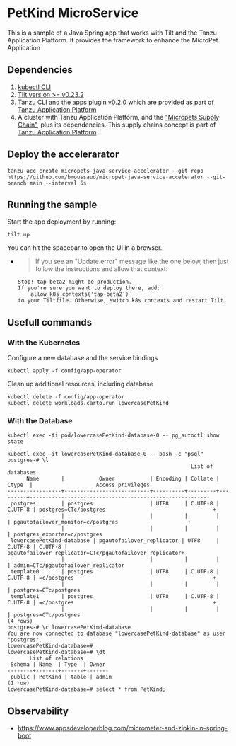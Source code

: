 # PetKind MicroService

This is a sample of a Java Spring app that works with Tilt and the Tanzu Application Platform.
It provides the framework to enhance the MicroPet Application

## Dependencies
1. [kubectl CLI](https://kubernetes.io/docs/tasks/tools/)
1. [Tilt version >= v0.23.2](https://docs.tilt.dev/install.html)
1. Tanzu CLI and the apps plugin v0.2.0 which are provided as part of [Tanzu Application Platform](https://network.tanzu.vmware.com/products/tanzu-application-platform)
1. A cluster with Tanzu Application Platform, and the ["Micropets Supply Chain"](https://github.com/bmoussaud/micropets-app-operator), plus its dependencies. This supply chains concept is part of [Tanzu Application Platform](https://network.tanzu.vmware.com/products/tanzu-application-platform).

## Deploy the accelerarator

```
tanzu acc create micropets-java-service-accelerator --git-repo https://github.com/bmoussaud/micropet-java-service-accelerator --git-branch main --interval 5s
```

## Running the sample


Start the app deployment by running:

```
tilt up
```

You can hit the spacebar to open the UI in a browser. 

- > If you see an "Update error" message like the one below, then just follow the instructions and allow that context:
    ```
    Stop! tap-beta2 might be production.
    If you're sure you want to deploy there, add:
        allow_k8s_contexts('tap-beta2')
    to your Tiltfile. Otherwise, switch k8s contexts and restart Tilt.
    ```
## Usefull commands 

### With the Kubernetes

Configure a new database and the service bindings

````
kubectl apply -f config/app-operator
````

Clean up additional resources, including database
````
kubectl delete -f config/app-operator
kubectl delete workloads.carto.run lowercasePetKind
````


### With the Database

```
kubectl exec -ti pod/lowercasePetKind-database-0 -- pg_autoctl show state
```
```
kubectl exec -it lowercasePetKind-database-0 -- bash -c "psql"
postgres-# \l
                                                          List of databases
      Name       |           Owner           | Encoding | Collate |  Ctype  |                    Access privileges
-----------------+---------------------------+----------+---------+---------+---------------------------------------------------------
 postgres        | postgres                  | UTF8     | C.UTF-8 | C.UTF-8 | postgres=CTc/postgres                                  +
                 |                           |          |         |         | pgautofailover_monitor=c/postgres                      +
                 |                           |          |         |         | postgres_exporter=c/postgres
 lowercasePetKind-database | pgautofailover_replicator | UTF8     | C.UTF-8 | C.UTF-8 | pgautofailover_replicator=CTc/pgautofailover_replicator+
                 |                           |          |         |         | admin=CTc/pgautofailover_replicator
 template0       | postgres                  | UTF8     | C.UTF-8 | C.UTF-8 | =c/postgres                                            +
                 |                           |          |         |         | postgres=CTc/postgres
 template1       | postgres                  | UTF8     | C.UTF-8 | C.UTF-8 | =c/postgres                                            +
                 |                           |          |         |         | postgres=CTc/postgres
(4 rows)
postgres-# \c lowercasePetKind-database
You are now connected to database "lowercasePetKind-database" as user "postgres".
lowercasePetKind-database=#
lowercasePetKind-database=# \dt
       List of relations
 Schema | Name  | Type  | Owner
--------+-------+-------+-------
 public | PetKind | table | admin
(1 row)
lowercasePetKind-database=# select * from PetKind;
```


## Observability

* https://www.appsdeveloperblog.com/micrometer-and-zipkin-in-spring-boot
